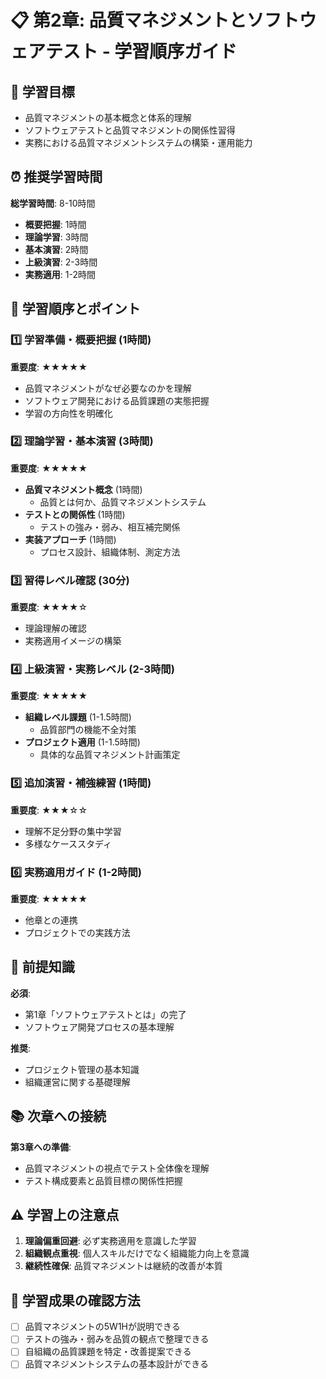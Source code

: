 # 📋 第2章: 品質マネジメントとソフトウェアテスト - 学習順序ガイド

## 🎯 学習目標
- 品質マネジメントの基本概念と体系的理解
- ソフトウェアテストと品質マネジメントの関係性習得
- 実務における品質マネジメントシステムの構築・運用能力

## ⏰ 推奨学習時間
**総学習時間**: 8-10時間
- **概要把握**: 1時間
- **理論学習**: 3時間
- **基本演習**: 2時間
- **上級演習**: 2-3時間
- **実務適用**: 1-2時間

## 📖 学習順序とポイント

### 1️⃣ 学習準備・概要把握 (1時間)
**重要度**: ★★★★★
- 品質マネジメントがなぜ必要なのかを理解
- ソフトウェア開発における品質課題の実態把握
- 学習の方向性を明確化

### 2️⃣ 理論学習・基本演習 (3時間)
**重要度**: ★★★★★
- **品質マネジメント概念** (1時間)
  - 品質とは何か、品質マネジメントシステム
- **テストとの関係性** (1時間)
  - テストの強み・弱み、相互補完関係
- **実装アプローチ** (1時間)
  - プロセス設計、組織体制、測定方法

### 3️⃣ 習得レベル確認 (30分)
**重要度**: ★★★★☆
- 理論理解の確認
- 実務適用イメージの構築

### 4️⃣ 上級演習・実務レベル (2-3時間)
**重要度**: ★★★★★
- **組織レベル課題** (1-1.5時間)
  - 品質部門の機能不全対策
- **プロジェクト適用** (1-1.5時間)
  - 具体的な品質マネジメント計画策定

### 5️⃣ 追加演習・補強練習 (1時間)
**重要度**: ★★★☆☆
- 理解不足分野の集中学習
- 多様なケーススタディ

### 6️⃣ 実務適用ガイド (1-2時間)
**重要度**: ★★★★★
- 他章との連携
- プロジェクトでの実践方法

## 🔗 前提知識
**必須**:
- 第1章「ソフトウェアテストとは」の完了
- ソフトウェア開発プロセスの基本理解

**推奨**:
- プロジェクト管理の基本知識
- 組織運営に関する基礎理解

## 📚 次章への接続
**第3章への準備**:
- 品質マネジメントの視点でテスト全体像を理解
- テスト構成要素と品質目標の関係性把握

## ⚠️ 学習上の注意点
1. **理論偏重回避**: 必ず実務適用を意識した学習
2. **組織観点重視**: 個人スキルだけでなく組織能力向上を意識
3. **継続性確保**: 品質マネジメントは継続的改善が本質

## 🎯 学習成果の確認方法
- [ ] 品質マネジメントの5W1Hが説明できる
- [ ] テストの強み・弱みを品質の観点で整理できる
- [ ] 自組織の品質課題を特定・改善提案できる
- [ ] 品質マネジメントシステムの基本設計ができる